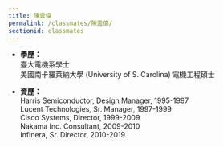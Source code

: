 ```yaml
---
title: 陳雲偉
permalink: /classmates/陳雲偉/
sectionid: classmates
---
```


- **學歷：**<br />
  臺大電機系學士<br />
  美國南卡羅萊納大學 (University of S. Carolina) 電機工程碩士

- **資歷：**<br />
  Harris Semiconductor, Design Manager, 1995-1997<br />
  Lucent Technologies, Sr. Manager, 1997-1999<br />
  Cisco Systems, Director, 1999-2009<br />
  Nakama Inc. Consultant, 2009-2010<br />
  Infinera, Sr. Director, 2010-2019


